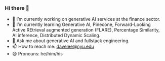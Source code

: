 ### Hi there 👋

- 🔭 I’m currently working on generative AI services at the finance sector.
- 🌱 I’m currently learning Generative AI, Pinecone, Forward-Looking Active REtrieval augmented generation (FLARE), Percentage Similarity, AI inference, Distributed Dynamic Scaling.
- 💬 Ask me about generative AI and fullstack engineering.
- 📫 How to reach me: davelee@nyu.edu
- 😄 Pronouns: he/him/his

<!--
**daveleee/daveleee** is a ✨ _special_ ✨ repository because its `README.md` (this file) appears on your GitHub profile.

Here are some ideas to get you started:

- 🔭 I’m currently working on ...
- 🌱 I’m currently learning ...
- 👯 I’m looking to collaborate on ...
- 🤔 I’m looking for help with ...
- 💬 Ask me about ...
- 📫 How to reach me: ...
- 😄 Pronouns: ...
- ⚡ Fun fact: ...
-->
